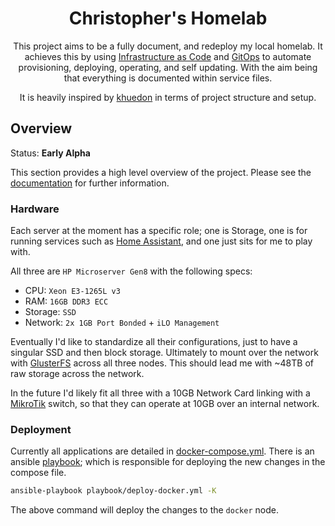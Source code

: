 <div align="center">

# Christopher's Homelab

<!-- ANCHOR: introduction -->

This project aims to be a fully document, and redeploy my local homelab. It achieves this by using [Infrastructure as Code](https://en.wikipedia.org/wiki/Infrastructure_as_code) and [GitOps](https://www.weave.works/technologies/gitops) to automate provisioning, deploying, operating, and self updating. With the aim being that everything is documented within service files.

It is heavily inspired by [khuedon](https://github.com/khuedoan/homelab) in terms of project structure and setup.

<!-- ANCHOR_END: introduction -->

</div>

## Overview

Status: **Early Alpha**

This section provides a high level overview of the project. Please see the [documentation](#deployment) for further information.

### Hardware

Each server at the moment has a specific role; one is Storage, one is for running services such as [Home Assistant](https://home-assistant.io), and one just sits for me to play with.

All three are `HP Microserver Gen8` with the following specs:

- CPU: `Xeon E3-1265L v3`
- RAM: `16GB DDR3 ECC`
- Storage: `SSD`
- Network: `2x 1GB Port Bonded` + `iLO Management`

Eventually I'd like to standardize all their configurations, just to have a singular SSD and then block storage. Ultimately to mount over the network with [GlusterFS](https://www.gluster.org/) across all three nodes. This should lead me with ~48TB of raw storage across the network.

In the future I'd likely fit all three with a 10GB Network Card linking with a [MikroTik](https://mikrotik.com/product/crs305_1g_4s_in) switch, so that they can operate at 10GB over an internal network.

### Deployment

Currently all applications are detailed in [docker-compose.yml](./docker-compose.yml). There is an ansible [playbook](./playbook/deploy-docker.yml); which is responsible for deploying the new changes in the compose file.

```zsh
ansible-playbook playbook/deploy-docker.yml -K 
```

The above command will deploy the changes to the `docker` node.
